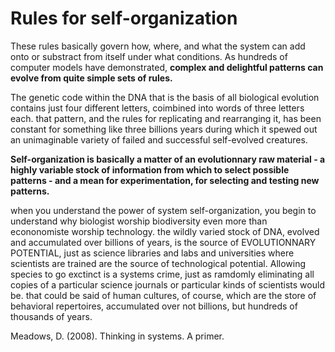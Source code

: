 # Rules for self-organization

These rules basically govern how, where, and what the system can add onto or substract from itself under what conditions. As hundreds of computer models have demonstrated, **complex and delightful patterns can evolve from quite simple sets of rules.**

The genetic code within the DNA that is the basis of all biological evolution contains just four different letters, coimbined into words of three letters each. that pattern, and the rules for replicating and rearranging it, has been constant for something like three billions years during which it spewed out an unimaginable variety of failed and successful self-evolved creatures.

**Self-organization is basically a matter of an evolutionnary raw material - a highly variable stock of information from which to select possible patterns - and a mean for experimentation, for selecting and testing new patterns.**

when you understand the power of system self-organization, you begin to understand why biologist worship biodiversity even more than econonomiste worship technology. the wildly varied stock of DNA, evolved and accumulated over billions of years, is the source of EVOLUTIONNARY POTENTIAL, just as science libraries and labs and universities where scientists are trained are the source of technological potential. Allowing species to go exctinct is a systems crime, just as ramdomly eliminating all copies of a particular science journals or particular kinds of scientists would be. that could be said of human cultures, of course, which are the store of behavioral repertoires, accumulated over not billions, but hundreds of thousands of years.


Meadows, D. (2008). Thinking in systems. A primer.



